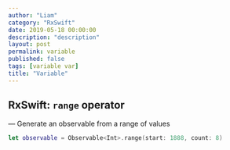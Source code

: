 ```yaml
---
author: "Liam"
category: "RxSwift"
date: 2019-05-18 00:00:00
description: "description"
layout: post
permalink: variable
published: false
tags: [variable var]
title: "Variable"
---
```


## RxSwift: `range` operator

— Generate an observable from a range of values

```swift
let observable = Observable<Int>.range(start: 1888, count: 8)
```
